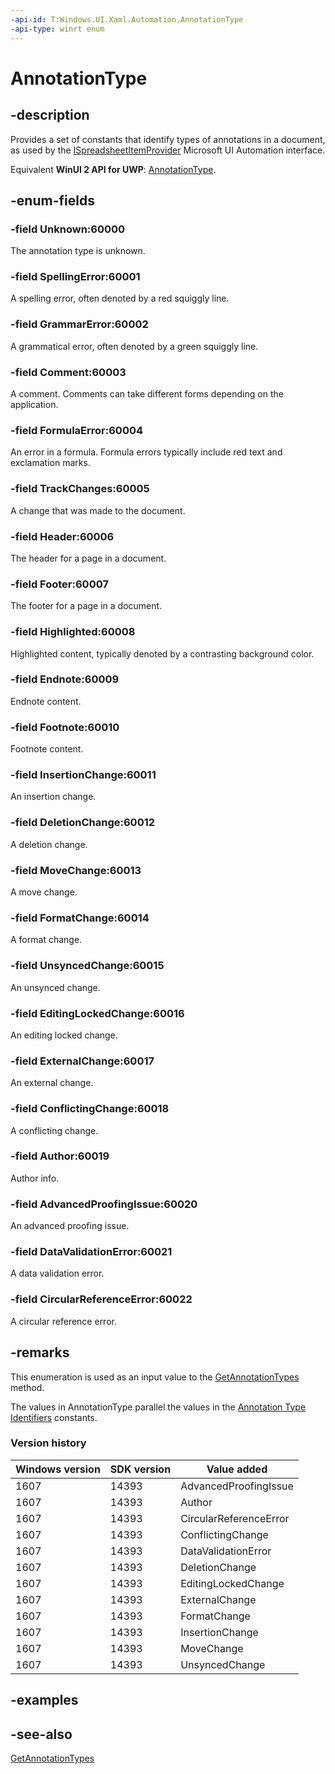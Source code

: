 ```yaml
---
-api-id: T:Windows.UI.Xaml.Automation.AnnotationType
-api-type: winrt enum
---
```


<!-- Enumeration syntax
public enum Windows.UI.Xaml.Automation.AnnotationType : int
-->

# AnnotationType

## -description
Provides a set of constants that identify types of annotations in a document, as used by the [ISpreadsheetItemProvider](/windows/desktop/api/uiautomationcore/nn-uiautomationcore-ispreadsheetitemprovider)  Microsoft UI Automation interface.

Equivalent **WinUI 2 API for UWP**: [AnnotationType](/windows/winui/api/microsoft.ui.xaml.automation.annotationtype).

## -enum-fields
### -field Unknown:60000
The annotation type is unknown.

### -field SpellingError:60001
A spelling error, often denoted by a red squiggly line.

### -field GrammarError:60002
A grammatical error, often denoted by a green squiggly line.

### -field Comment:60003
A comment. Comments can take different forms depending on the application.

### -field FormulaError:60004
An error in a formula. Formula errors typically include red text and exclamation marks.

### -field TrackChanges:60005
A change that was made to the document.

### -field Header:60006
The header for a page in a document.

### -field Footer:60007
The footer for a page in a document.

### -field Highlighted:60008
Highlighted content, typically denoted by a contrasting background color.

### -field Endnote:60009
Endnote content.

### -field Footnote:60010
Footnote content.

### -field InsertionChange:60011
An insertion change.

### -field DeletionChange:60012
A deletion change.

### -field MoveChange:60013
A move change.

### -field FormatChange:60014
A format change.

### -field UnsyncedChange:60015
An unsynced change.

### -field EditingLockedChange:60016
An editing locked change.

### -field ExternalChange:60017
An external change.

### -field ConflictingChange:60018
A conflicting change.

### -field Author:60019
Author info.

### -field AdvancedProofingIssue:60020
An advanced proofing issue.

### -field DataValidationError:60021
A data validation error.

### -field CircularReferenceError:60022
A circular reference error.


## -remarks
This enumeration is used as an input value to the [GetAnnotationTypes](../windows.ui.xaml.automation.provider/ispreadsheetitemprovider_getannotationtypes_911639376.md) method.

The values in AnnotationType parallel the values in the [Annotation Type Identifiers](/windows/desktop/WinAuto/uiauto-annotation-type-identifiers) constants.

<!--The descriptions in this topic are adapted or taken directly from http://msdn.microsoft.com/library/windows/desktop/hh448743(v=vs.85).aspx-->

### Version history

| Windows version | SDK version | Value added |
| -- | -- | -- |
| 1607 | 14393 | AdvancedProofingIssue |
| 1607 | 14393 | Author |
| 1607 | 14393 | CircularReferenceError |
| 1607 | 14393 | ConflictingChange |
| 1607 | 14393 | DataValidationError |
| 1607 | 14393 | DeletionChange |
| 1607 | 14393 | EditingLockedChange |
| 1607 | 14393 | ExternalChange |
| 1607 | 14393 | FormatChange |
| 1607 | 14393 | InsertionChange |
| 1607 | 14393 | MoveChange |
| 1607 | 14393 | UnsyncedChange |

## -examples

## -see-also
[GetAnnotationTypes](../windows.ui.xaml.automation.provider/ispreadsheetitemprovider_getannotationtypes_911639376.md)
